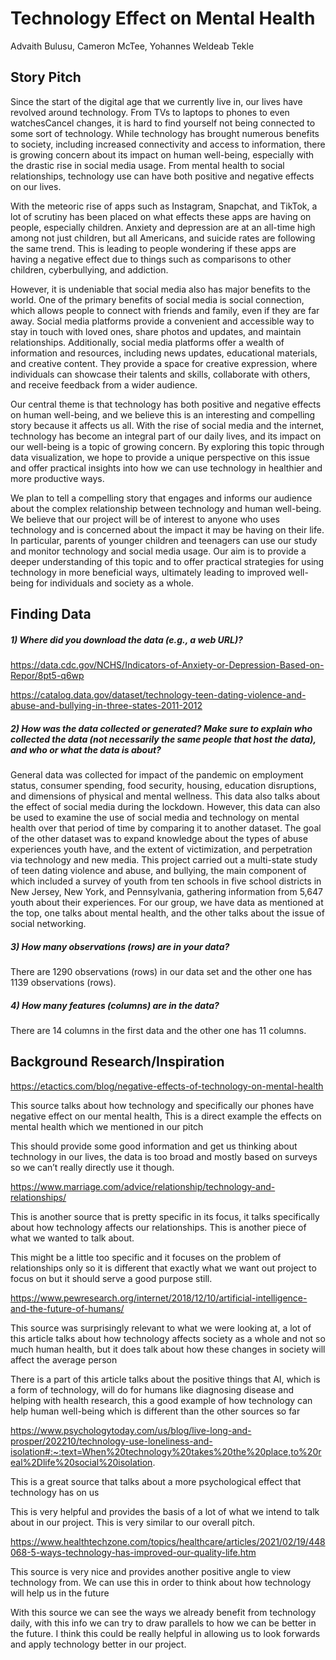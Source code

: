 # Technology Effect on Mental Health
Advaith Bulusu, Cameron McTee, Yohannes Weldeab Tekle

## Story Pitch
Since the start of the digital age that we currently live in, our lives have revolved around technology. From TVs to laptops to phones to even watchesCancel changes, it is hard to find yourself not being connected to some sort of technology. While technology has brought numerous benefits to society, including increased connectivity and access to information, there is growing concern about its impact on human well-being, especially with the drastic rise in social media usage. From mental health to social relationships, technology use can have both positive and negative effects on our lives.

With the meteoric rise of apps such as Instagram, Snapchat, and TikTok, a lot of scrutiny has been placed on what effects these apps are having on people, especially children. Anxiety and depression are at an all-time high among not just children, but all Americans, and suicide rates are following the same trend. This is leading to people wondering if these apps are having a negative effect due to things such as comparisons to other children, cyberbullying, and addiction.

However, it is undeniable that social media also has major benefits to the world. One of the primary benefits of social media is social connection, which allows people to connect with friends and family, even if they are far away. Social media platforms provide a convenient and accessible way to stay in touch with loved ones, share photos and updates, and maintain relationships. Additionally, social media platforms offer a wealth of information and resources, including news updates, educational materials, and creative content. They provide a space for creative expression, where individuals can showcase their talents and skills, collaborate with others, and receive feedback from a wider audience.

Our central theme is that technology has both positive and negative effects on human well-being, and we believe this is an interesting and compelling story because it affects us all. With the rise of social media and the internet, technology has become an integral part of our daily lives, and its impact on our well-being is a topic of growing concern. By exploring this topic through data visualization, we hope to provide a unique perspective on this issue and offer practical insights into how we can use technology in healthier and more productive ways.

We plan to tell a compelling story that engages and informs our audience about the complex relationship between technology and human well-being. We believe that our project will be of interest to anyone who uses technology and is concerned about the impact it may be having on their life. In particular, parents of younger children and teenagers can use our study and monitor technology and social media usage. Our aim is to provide a deeper understanding of this topic and to offer practical strategies for using technology in more beneficial ways, ultimately leading to improved well-being for individuals and society as a whole.


## Finding Data
##### 1) Where did you download the data (e.g., a web URL)?
https://data.cdc.gov/NCHS/Indicators-of-Anxiety-or-Depression-Based-on-Repor/8pt5-q6wp

https://catalog.data.gov/dataset/technology-teen-dating-violence-and-abuse-and-bullying-in-three-states-2011-2012
##### 2) How was the data collected or generated? Make sure to explain who collected the data (not necessarily the same people that host the data), and who or what the data is about?
General data was collected for impact of the pandemic on employment status, consumer spending, food security, housing, education disruptions, and dimensions of physical and mental wellness. This data also talks about the effect of social media during the lockdown. However, this data can also be used to examine the use of social media and technology on mental health over that period of time by comparing it to another dataset. The goal of the other dataset was to expand knowledge about the types of abuse experiences youth have, and the extent of victimization, and perpetration via technology and new media. This project carried out a multi-state study of teen dating violence and abuse, and bullying, the main component of which included a survey of youth from ten schools in five school districts in New Jersey, New York, and Pennsylvania, gathering information from 5,647 youth about their experiences. For our group, we have data as mentioned at the top, one talks about mental health, and the other talks about the issue of social networking.  
##### 3) How many observations (rows) are in your data?
There are 1290 observations (rows) in our data set and the other one has 1139 observations (rows).
##### 4) How many features (columns) are in the data?
There are 14 columns in the first data and the other one has 11 columns. 

## Background Research/Inspiration
https://etactics.com/blog/negative-effects-of-technology-on-mental-health

This source talks about how technology and specifically our phones have negative effect on our mental health, This is a direct example the effects on mental health which we mentioned in our pitch

This should provide some good information and get us thinking about technology in our lives, the data is too broad and mostly based on surveys so we can’t really directly use it though. 

https://www.marriage.com/advice/relationship/technology-and-relationships/

This is another source that is pretty specific in its focus, it talks specifically about how technology affects our relationships. This is another piece of what we wanted to talk about.

This might be a little too specific and it focuses on the problem of relationships only so it is different that exactly what we want out project to focus on but it should serve a good purpose still.

https://www.pewresearch.org/internet/2018/12/10/artificial-intelligence-and-the-future-of-humans/

This source was surprisingly relevant to what we were looking at, a lot of this article talks about how technology affects society as a whole and not so much human health, but it does talk about how these changes in society will affect the average person 

There is a part of this article talks about the positive things that AI, which is a form of technology, will do for humans like diagnosing disease and helping with health research, this a good example of how technology can help human well-being which is different than the other sources so far

https://www.psychologytoday.com/us/blog/live-long-and-prosper/202210/technology-use-loneliness-and-isolation#:~:text=When%20technology%20takes%20the%20place,to%20real%2Dlife%20social%20isolation.

This is a great source that talks about a more psychological effect that technology has on us

This is very helpful and provides the basis of a lot of what we intend to talk about in our project. This is very similar to our overall pitch.

https://www.healthtechzone.com/topics/healthcare/articles/2021/02/19/448068-5-ways-technology-has-improved-our-quality-life.htm

This source is very nice and provides another positive angle to view technology from. We can use this in order to think about how technology will help us in the future

With this source we can see the ways we already benefit from technology daily, with this info we can try to draw parallels to how we can be better in the future. I think this could be really helpful in allowing us to look forwards and apply technology better in our project. 


